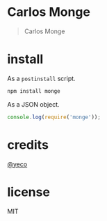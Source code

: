 # Carlos Monge

> Carlos Monge

# install

As a `postinstall` script.

```bash
npm install monge
```

As a JSON object.

```js
console.log(require('monge'));
```

# credits

[@yeco](https://github.com/yeco/yeco)

# license

MIT
